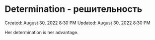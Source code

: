 # Determination - решительность

Created: August 30, 2022 8:30 PM
Updated: August 30, 2022 8:30 PM

Her determination is her advantage.